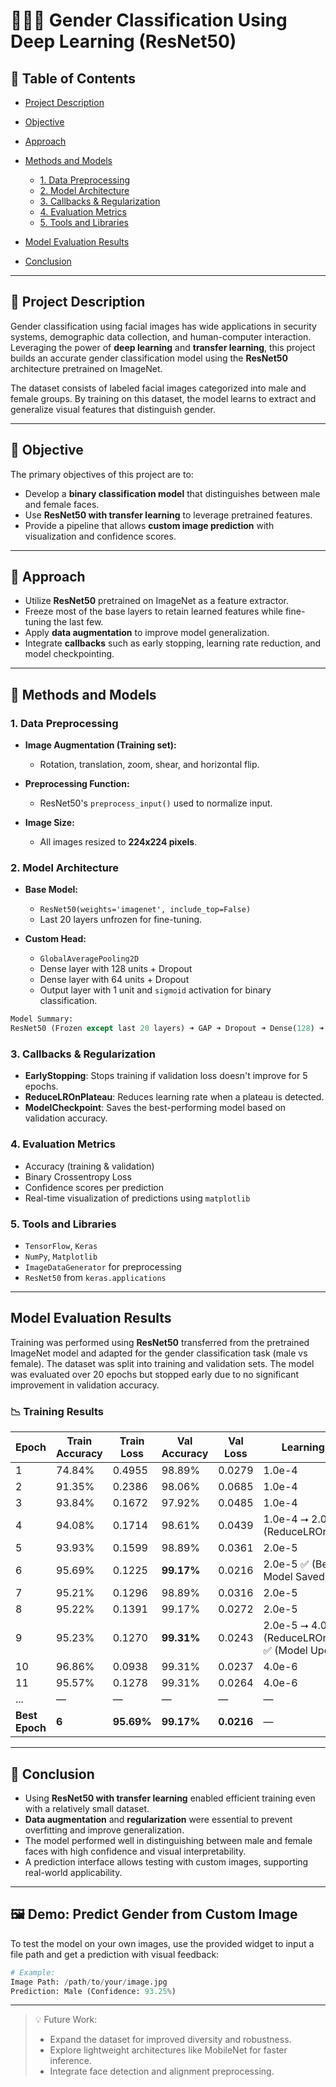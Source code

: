 # 👨‍🦱👩 Gender Classification Using Deep Learning (ResNet50)

## 📑 Table of Contents

- [Project Description](#📌-Project-Description)
- [Objective](#🎯-Objective)
- [Approach](#🚀-Approach)
- [Methods and Models](#🧠-Methods-and-Models)

  - [1. Data Preprocessing](#1-data-preprocessing)
  - [2. Model Architecture](#2-model-architecture)
  - [3. Callbacks & Regularization](#3-callbacks--regularization)
  - [4. Evaluation Metrics](#4-evaluation-metrics)
  - [5. Tools and Libraries](#5-tools-and-libraries)

- [Model Evaluation Results](#Model-Evaluation-Results)
- [Conclusion](#conclusion)

---

## 📌 Project Description

Gender classification using facial images has wide applications in security systems, demographic data collection, and human-computer interaction. Leveraging the power of **deep learning** and **transfer learning**, this project builds an accurate gender classification model using the **ResNet50** architecture pretrained on ImageNet.

The dataset consists of labeled facial images categorized into male and female groups. By training on this dataset, the model learns to extract and generalize visual features that distinguish gender.

---

## 🎯 Objective

The primary objectives of this project are to:

- Develop a **binary classification model** that distinguishes between male and female faces.
- Use **ResNet50 with transfer learning** to leverage pretrained features.
- Provide a pipeline that allows **custom image prediction** with visualization and confidence scores.

---

## 🚀 Approach

- Utilize **ResNet50** pretrained on ImageNet as a feature extractor.
- Freeze most of the base layers to retain learned features while fine-tuning the last few.
- Apply **data augmentation** to improve model generalization.
- Integrate **callbacks** such as early stopping, learning rate reduction, and model checkpointing.

---

## 🧠 Methods and Models

### 1. Data Preprocessing

- **Image Augmentation (Training set):**

  - Rotation, translation, zoom, shear, and horizontal flip.

- **Preprocessing Function:**

  - ResNet50's `preprocess_input()` used to normalize input.

- **Image Size:**

  - All images resized to **224x224 pixels**.

### 2. Model Architecture

- **Base Model:**

  - `ResNet50(weights='imagenet', include_top=False)`
  - Last 20 layers unfrozen for fine-tuning.

- **Custom Head:**

  - `GlobalAveragePooling2D`
  - Dense layer with 128 units + Dropout
  - Dense layer with 64 units + Dropout
  - Output layer with 1 unit and `sigmoid` activation for binary classification.

```python
Model Summary:
ResNet50 (Frozen except last 20 layers) ➜ GAP ➜ Dropout ➜ Dense(128) ➜ Dropout ➜ Dense(64) ➜ Dense(1, sigmoid)
```

### 3. Callbacks & Regularization

- **EarlyStopping**: Stops training if validation loss doesn't improve for 5 epochs.
- **ReduceLROnPlateau**: Reduces learning rate when a plateau is detected.
- **ModelCheckpoint**: Saves the best-performing model based on validation accuracy.

### 4. Evaluation Metrics

- Accuracy (training & validation)
- Binary Crossentropy Loss
- Confidence scores per prediction
- Real-time visualization of predictions using `matplotlib`

### 5. Tools and Libraries

- `TensorFlow`, `Keras`
- `NumPy`, `Matplotlib`
- `ImageDataGenerator` for preprocessing
- `ResNet50` from `keras.applications`

---

## Model Evaluation Results

Training was performed using **ResNet50** transferred from the pretrained ImageNet model and adapted for the gender classification task (male vs female). The dataset was split into training and validation sets. The model was evaluated over 20 epochs but stopped early due to no significant improvement in validation accuracy.

### 📉 Training Results

| Epoch          | Train Accuracy | Train Loss | Val Accuracy | Val Loss   | Learning Rate                                          |
| -------------- | -------------- | ---------- | ------------ | ---------- | ------------------------------------------------------ |
| 1              | 74.84%         | 0.4955     | 98.89%       | 0.0279     | 1.0e-4                                                 |
| 2              | 91.35%         | 0.2386     | 98.06%       | 0.0685     | 1.0e-4                                                 |
| 3              | 93.84%         | 0.1672     | 97.92%       | 0.0485     | 1.0e-4                                                 |
| 4              | 94.08%         | 0.1714     | 98.61%       | 0.0439     | 1.0e-4 ⭢ 2.0e-5 (ReduceLROnPlateau)                    |
| 5              | 93.93%         | 0.1599     | 98.89%       | 0.0361     | 2.0e-5                                                 |
| 6              | 95.69%         | 0.1225     | **99.17%**   | 0.0216     | 2.0e-5 ✅ (Best Model Saved)                           |
| 7              | 95.21%         | 0.1296     | 98.89%       | 0.0316     | 2.0e-5                                                 |
| 8              | 95.22%         | 0.1391     | 99.17%       | 0.0272     | 2.0e-5                                                 |
| 9              | 95.23%         | 0.1270     | **99.31%**   | 0.0243     | 2.0e-5 ⭢ 4.0e-6 (ReduceLROnPlateau) ✅ (Model Updated) |
| 10             | 96.86%         | 0.0938     | 99.31%       | 0.0237     | 4.0e-6                                                 |
| 11             | 95.57%         | 0.1278     | 99.31%       | 0.0264     | 4.0e-6                                                 |
| ...            | —              | —          | —            | —          | —                                                      |
| **Best Epoch** | **6**          | **95.69%** | **99.17%**   | **0.0216** | —                                                      |

---

## 🎯 Conclusion

- Using **ResNet50 with transfer learning** enabled efficient training even with a relatively small dataset.
- **Data augmentation** and **regularization** were essential to prevent overfitting and improve generalization.
- The model performed well in distinguishing between male and female faces with high confidence and visual interpretability.
- A prediction interface allows testing with custom images, supporting real-world applicability.

---

## 🖼️ Demo: Predict Gender from Custom Image

To test the model on your own images, use the provided widget to input a file path and get a prediction with visual feedback:

```python
# Example:
Image Path: /path/to/your/image.jpg
Prediction: Male (Confidence: 93.25%)
```

---

> 💡 Future Work:
>
> - Expand the dataset for improved diversity and robustness.
> - Explore lightweight architectures like MobileNet for faster inference.
> - Integrate face detection and alignment preprocessing.
